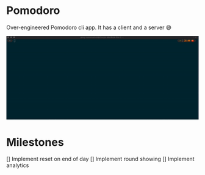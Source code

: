# Pomodoro

Over-engineered Pomodoro cli app. It has a client and a server 😅

![Pomodoro Shell Demo](./demo.gif)

# Milestones

[] Implement reset on end of day
[] Implement round showing
[] Implement analytics
